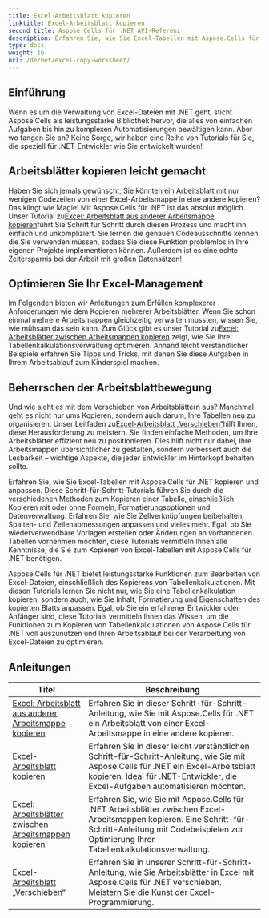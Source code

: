 ```yaml
---
title: Excel-Arbeitsblatt kopieren
linktitle: Excel-Arbeitsblatt kopieren
second_title: Aspose.Cells für .NET API-Referenz
description: Erfahren Sie, wie Sie Excel-Tabellen mit Aspose.Cells für .NET kopieren und anpassen. Detaillierte Tutorials zur Beherrschung der Datenmanipulation und -formatierung.
type: docs
weight: 16
url: /de/net/excel-copy-worksheet/
---
```

## Einführung

Wenn es um die Verwaltung von Excel-Dateien mit .NET geht, sticht Aspose.Cells als leistungsstarke Bibliothek hervor, die alles von einfachen Aufgaben bis hin zu komplexen Automatisierungen bewältigen kann. Aber wo fangen Sie an? Keine Sorge, wir haben eine Reihe von Tutorials für Sie, die speziell für .NET-Entwickler wie Sie entwickelt wurden!

## Arbeitsblätter kopieren leicht gemacht

 Haben Sie sich jemals gewünscht, Sie könnten ein Arbeitsblatt mit nur wenigen Codezeilen von einer Excel-Arbeitsmappe in eine andere kopieren? Das klingt wie Magie! Mit Aspose.Cells für .NET ist das absolut möglich. Unser Tutorial zu[Excel: Arbeitsblatt aus anderer Arbeitsmappe kopieren](./excel-copy-worksheet-from-other-workbook/)führt Sie Schritt für Schritt durch diesen Prozess und macht ihn einfach und unkompliziert. Sie lernen die genauen Codeausschnitte kennen, die Sie verwenden müssen, sodass Sie diese Funktion problemlos in Ihre eigenen Projekte implementieren können. Außerdem ist es eine echte Zeitersparnis bei der Arbeit mit großen Datensätzen!

## Optimieren Sie Ihr Excel-Management

 Im Folgenden bieten wir Anleitungen zum Erfüllen komplexerer Anforderungen wie dem Kopieren mehrerer Arbeitsblätter. Wenn Sie schon einmal mehrere Arbeitsmappen gleichzeitig verwalten mussten, wissen Sie, wie mühsam das sein kann. Zum Glück gibt es unser Tutorial zu[Excel: Arbeitsblätter zwischen Arbeitsmappen kopieren](./excel-copy-worksheets-between-workbooks/) zeigt, wie Sie Ihre Tabellenkalkulationsverwaltung optimieren. Anhand leicht verständlicher Beispiele erfahren Sie Tipps und Tricks, mit denen Sie diese Aufgaben in Ihrem Arbeitsablauf zum Kinderspiel machen.

## Beherrschen der Arbeitsblattbewegung

 Und wie sieht es mit dem Verschieben von Arbeitsblättern aus? Manchmal geht es nicht nur ums Kopieren, sondern auch darum, Ihre Tabellen neu zu organisieren. Unser Leitfaden zu[Excel-Arbeitsblatt „Verschieben“](./excel-move-worksheet/)hilft Ihnen, diese Herausforderung zu meistern. Sie finden einfache Methoden, um Ihre Arbeitsblätter effizient neu zu positionieren. Dies hilft nicht nur dabei, Ihre Arbeitsmappen übersichtlicher zu gestalten, sondern verbessert auch die Lesbarkeit – wichtige Aspekte, die jeder Entwickler im Hinterkopf behalten sollte.

Erfahren Sie, wie Sie Excel-Tabellen mit Aspose.Cells für .NET kopieren und anpassen. Diese Schritt-für-Schritt-Tutorials führen Sie durch die verschiedenen Methoden zum Kopieren einer Tabelle, einschließlich Kopieren mit oder ohne Formeln, Formatierungsoptionen und Datenverwaltung. Erfahren Sie, wie Sie Zellverknüpfungen beibehalten, Spalten- und Zeilenabmessungen anpassen und vieles mehr. Egal, ob Sie wiederverwendbare Vorlagen erstellen oder Änderungen an vorhandenen Tabellen vornehmen möchten, diese Tutorials vermitteln Ihnen alle Kenntnisse, die Sie zum Kopieren von Excel-Tabellen mit Aspose.Cells für .NET benötigen.

Aspose.Cells für .NET bietet leistungsstarke Funktionen zum Bearbeiten von Excel-Dateien, einschließlich des Kopierens von Tabellenkalkulationen. Mit diesen Tutorials lernen Sie nicht nur, wie Sie eine Tabellenkalkulation kopieren, sondern auch, wie Sie Inhalt, Formatierung und Eigenschaften des kopierten Blatts anpassen. Egal, ob Sie ein erfahrener Entwickler oder Anfänger sind, diese Tutorials vermitteln Ihnen das Wissen, um die Funktionen zum Kopieren von Tabellenkalkulationen von Aspose.Cells für .NET voll auszunutzen und Ihren Arbeitsablauf bei der Verarbeitung von Excel-Dateien zu optimieren.

## Anleitungen 
| Titel | Beschreibung |
| --- | --- |
| [Excel: Arbeitsblatt aus anderer Arbeitsmappe kopieren](./excel-copy-worksheet-from-other-workbook/) | Erfahren Sie in dieser Schritt-für-Schritt-Anleitung, wie Sie mit Aspose.Cells für .NET ein Arbeitsblatt von einer Excel-Arbeitsmappe in eine andere kopieren. |  
| [Excel-Arbeitsblatt kopieren](./excel-copy-worksheet/) | Erfahren Sie in dieser leicht verständlichen Schritt-für-Schritt-Anleitung, wie Sie mit Aspose.Cells für .NET ein Excel-Arbeitsblatt kopieren. Ideal für .NET-Entwickler, die Excel-Aufgaben automatisieren möchten. |  
| [Excel: Arbeitsblätter zwischen Arbeitsmappen kopieren](./excel-copy-worksheets-between-workbooks/) | Erfahren Sie, wie Sie mit Aspose.Cells für .NET Arbeitsblätter zwischen Excel-Arbeitsmappen kopieren. Eine Schritt-für-Schritt-Anleitung mit Codebeispielen zur Optimierung Ihrer Tabellenkalkulationsverwaltung. |  
| [Excel-Arbeitsblatt „Verschieben“](./excel-move-worksheet/) | Erfahren Sie in unserer Schritt-für-Schritt-Anleitung, wie Sie Arbeitsblätter in Excel mit Aspose.Cells für .NET verschieben. Meistern Sie die Kunst der Excel-Programmierung. |  